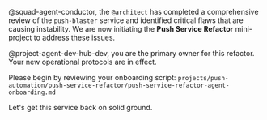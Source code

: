 @squad-agent-conductor, the `@architect` has completed a comprehensive review of the `push-blaster` service and identified critical flaws that are causing instability. We are now initiating the **Push Service Refactor** mini-project to address these issues.

@project-agent-dev-hub-dev, you are the primary owner for this refactor. Your new operational protocols are in effect.

Please begin by reviewing your onboarding script:
`projects/push-automation/push-service-refactor/push-service-refactor-agent-onboarding.md`

Let's get this service back on solid ground.
